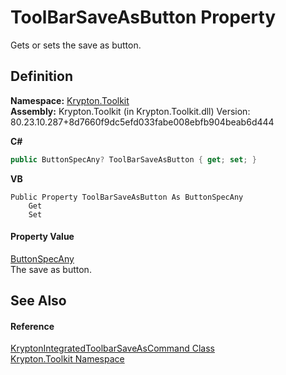 # ToolBarSaveAsButton Property


Gets or sets the save as button.



## Definition
**Namespace:** <a href="79d2eac2-21f4-54ff-7552-b20c33c30600.md">Krypton.Toolkit</a>  
**Assembly:** Krypton.Toolkit (in Krypton.Toolkit.dll) Version: 80.23.10.287+8d7660f9dc5efd033fabe008ebfb904beab6d444

**C#**
``` C#
public ButtonSpecAny? ToolBarSaveAsButton { get; set; }
```
**VB**
``` VB
Public Property ToolBarSaveAsButton As ButtonSpecAny
	Get
	Set
```



#### Property Value
<a href="3a778fe3-a06d-2943-d65e-0ad3106713b4.md">ButtonSpecAny</a>  
The save as button.

## See Also


#### Reference
<a href="7ec9330d-a5ef-efac-429f-7643a5b92770.md">KryptonIntegratedToolbarSaveAsCommand Class</a>  
<a href="79d2eac2-21f4-54ff-7552-b20c33c30600.md">Krypton.Toolkit Namespace</a>  
